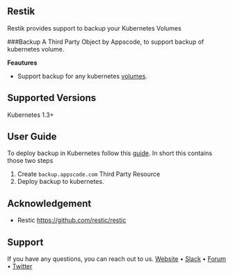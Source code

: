 

## Restik
 Restik provides support to backup your Kubernetes Volumes

###Backup
A Third Party Object by Appscode, to support backup of kubernetes volume.

**Feautures**
 - Support backup for any kubernetes [volumes](https://kubernetes.io/docs/concepts/storage/volumes/).
## Supported Versions
Kubernetes 1.3+

## User Guide
 To deploy backup in Kubernetes follow this [guide](docs/user-guide/README.md). In short this contains those two steps

1. Create `backup.appscode.com` Third Party Resource
2. Deploy backup to kubernetes.
<!--## Status
We are actively working on this project. You can read the proposal here: https://github.com/appscode/restik/issues/1 . If you have any comments give your feedback there.-->

## Acknowledgement
 - Restic https://github.com/restic/restic
 
## Support
If you have any questions, you can reach out to us.
[Website](https://appscode.com) • [Slack](https://slack.appscode.com) • [Forum](https://discuss.appscode.com) • [Twitter](https://twitter.com/AppsCodeHQ)